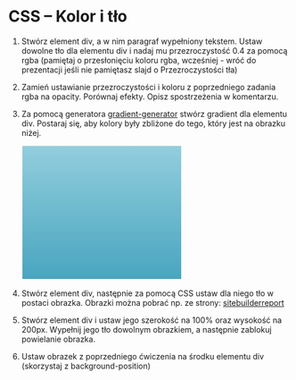 # CSS – Kolor i tło

1. Stwórz element div, a w nim paragraf wypełniony tekstem. Ustaw dowolne tło dla elementu div i nadaj mu przezroczystość 0.4 za pomocą rgba (pamiętaj o  przesłonięciu koloru rgba, wcześniej - wróć do prezentacji jeśli nie pamiętasz slajd o Przezroczystości tła)

2. Zamień ustawianie przezroczystości i koloru z poprzedniego zadania rgba na opacity. Porównaj efekty.
Opisz spostrzeżenia w komentarzu.

3. Za pomocą generatora [gradient-generator](http://www.cssmatic.com/gradient-generator) stwórz gradient dla  elementu div.
Postaraj się, aby kolory były zbliżone do tego, który jest na obrazku niżej.

	![Przykładowy gradient](images/gradient.jpg)

4. Stwórz element div, następnie za pomocą CSS ustaw dla niego tło w postaci obrazka.
Obrazki można pobrać np. ze strony: [sitebuilderreport](http://www.sitebuilderreport.com/stock-up)

5. Stwórz element div i ustaw jego szerokość na 100% oraz wysokość na 200px. Wypełnij jego tło dowolnym obrazkiem, a następnie zablokuj powielanie obrazka.

6. Ustaw obrazek z poprzedniego ćwiczenia na środku elementu div (skorzystaj z background-position)
